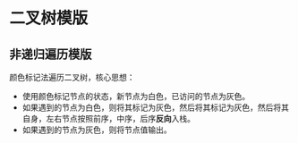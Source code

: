 # 二叉树模版

## 非递归遍历模版

颜色标记法遍历二叉树，核心思想：

- 使用颜色标记节点的状态，新节点为白色，已访问的节点为灰色。
- 如果遇到的节点为白色，则将其标记为灰色，然后将其标记为灰色，然后将其自身，左右节点按照前序，中序，后序**反向**入栈。
- 如果遇到的节点为灰色，则将节点值输出。


